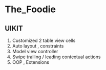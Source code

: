 # The_Foodie
## UIKIT
1. Customized 2 table view cells
2. Auto layout , constraints
3. Model view controller
4. Swipe trailing / leading contextual actions
5. OOP , Extensions
